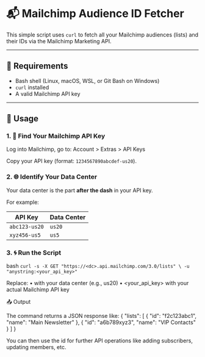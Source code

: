 # 📬 Mailchimp Audience ID Fetcher

This simple script uses `curl` to fetch all your Mailchimp audiences (lists) and their IDs via the Mailchimp Marketing API.

---

## 🔧 Requirements

- Bash shell (Linux, macOS, WSL, or Git Bash on Windows)
- `curl` installed
- A valid Mailchimp API key

---

## 🧰 Usage

### 1. 🔑 Find Your Mailchimp API Key

Log into Mailchimp, go to: Account > Extras > API Keys

Copy your API key (format: `1234567890abcdef-us20`).

### 2. 🌐 Identify Your Data Center

Your data center is the part **after the dash** in your API key.

For example:

| API Key | Data Center |
|---------|-------------|
| `abc123-us20` | `us20` |
| `xyz456-us5`  | `us5`  |

### 3. 🌀 Run the Script
bash
`curl -s -X GET "https://<dc>.api.mailchimp.com/3.0/lists" \
  -u "anystring:<your_api_key>"`

Replace:
	•	<dc> with your data center (e.g., us20)
	•	<your_api_key> with your actual Mailchimp API key

 📤 Output

The command returns a JSON response like:
{
  "lists": [
    {
      "id": "f2c123abc1",
      "name": "Main Newsletter"
    },
    {
      "id": "a6b789xyz3",
      "name": "VIP Contacts"
    }
  ]
}

You can then use the id for further API operations like adding subscribers, updating members, etc.
